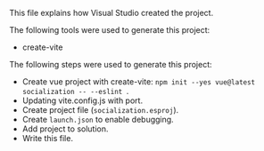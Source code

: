 This file explains how Visual Studio created the project.

The following tools were used to generate this project:
- create-vite

The following steps were used to generate this project:
- Create vue project with create-vite: `npm init --yes vue@latest socialization -- --eslint `.
- Updating vite.config.js with port.
- Create project file (`socialization.esproj`).
- Create `launch.json` to enable debugging.
- Add project to solution.
- Write this file.
